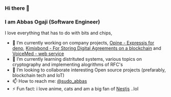 ### Hi there 👋

<!--
**abbasogaji/abbasogaji** is a ✨ _special_ ✨ repository because its `README.md` (this file) appears on your GitHub profile.

Here are some ideas to get you started:

- 🔭 I’m currently working on ...
- 🌱 I’m currently learning ...
- 👯 I’m looking to collaborate on ...
- 🤔 I’m looking for help with ...
- 💬 Ask me about ...
- 📫 How to reach me: ...
- 😄 Pronouns: ...
- ⚡ Fun fact: ...
-->

### I am Abbas Ogaji (Software Engineer)

I love everything that has to do with bits and chips, 

- 🔭 I’m currently working on company projects,  [Opine - Expressjs for deno](https://github.com/asos-craigmorten/opine), [Kimixbond - For Storing Digital Agreements on a blockchain](https:kimixbond.com) and [VoiceMed - web service](https://voicemed.io)
- 🌱 I’m currently learning distrituted systems, various topics on cryptography and implementing alogrithms of RFC's
- 👯 I’m looking to collaborate interesting Open source projects (prefarably, blockchain tech and IoT)
- 📫 How to reach me: [@sudo_abbas](https://twitter.com/sudo_abbas)
- ⚡ Fun fact: i love anime, cats and am a big fan of [Nestjs](https://github.com/nestjs/nest) ..lol
